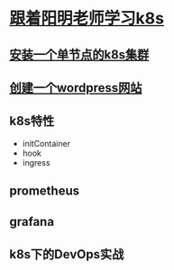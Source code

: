 # [跟着阳明老师学习k8s](https://www.qikqiak.com/k8s-book/)
## [安装一个单节点的k8s集群](Install-Single-Cluster.md)
## [创建一个wordpress网站](wordpress/README.md)
## k8s特性
- initContainer
- hook
- ingress
## prometheus
## grafana
## k8s下的DevOps实战